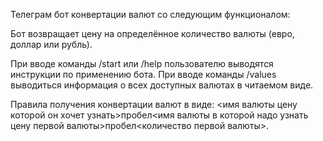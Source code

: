 Телеграм бот конвертации валют со следующим функционалом:

Бот возвращает цену на определённое количество валюты (евро, доллар или рубль).

При вводе команды /start или /help пользователю выводятся инструкции по применению бота.
При вводе команды /values выводиться информация о всех доступных валютах в читаемом виде.

Правила получения конвертации валют в виде:
<имя валюты цену которой он хочет узнать>пробел<имя валюты в которой надо узнать цену первой валюты>пробел<количество первой валюты>.
